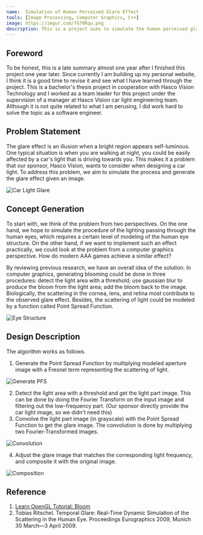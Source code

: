 ```yaml
---
name:  Simulation of Human Perceived Glare Effect
tools: [Image Processing, Computer Graphics, C++]
image: https://imgur.com/fG78Rqu.png
description: This is a project aims to simulate the human perceived glare effects given an image based on the biological and physical structure of human eyes.
---
```


## Foreword

To be honest, this is a late summary almost one year after I finished this project one year later. Since currently I am building up my personal website, I think it is a good time to revise it and see what I have learned through the project. This is a bachelor's thesis project in cooperation with Hasco Vision Technology and I worked as a team leader for this project under the supervision of a manager at Hasco Vision car light engineering team. Although it is not quite related to what I am perusing, I did work hard to solve the topic as a software engineer.

## Problem Statement

The glare effect is an illusion when a bright region appears self-luminous. One typical situation is when you are walking at night, you could be easily affected by a car's light that is driving towards you. This makes it a problem that our sponsor, Hasco Vision, wants to consider when designing a car light. To address this problem, we aim to simulate the process and generate the glare effect given an image.

![Car Light Glare](https://imgur.com/NISc3VM.png)

## Concept Generation

To start with, we think of the problem from two perspectives. On the one hand, we hope to simulate the procedure of the lighting passing through the human eyes, which requires a certain level of modeling of the human eye structure. On the other hand, if we want to implement such an effect practically, we could look at the problem from a computer graphics perspective. How do modern AAA games achieve a similar effect? 

By reviewing previous research, we have an overall idea of the solution. In computer graphics, generating blooming could be done in three procedures: detect the light area with a threshold; use gaussian blur to produce the bloom from the light area; add the bloom back to the image. Biologically, the scattering in the cornea, lens, and retina most contribute to the observed glare effect. Besides, the scattering of light could be modeled by a function called Point Spread Function. 

![Eye Structure](https://imgur.com/wIEowF9.png)

## Design Description

The algorithm works as follows.
1. Generate the Point Spread Function by multiplying modeled aperture image with a Fresnel term representing the scattering of light.  

![Generate PFS]({{site.baseurl}}/assets/Project4/Ag1.png)

2. Detect the light area with a threshold and get the light part image. This can be done by doing the Fourier Transform on the input image and filtering out the low-frequency part. (Our sponsor directly provide the car light image, so we didn't need this) 
3. Convolve the light part image (in grayscale) with the Point Spread Function to get the glare image. The convolution is done by multiplying two Fourier-Transformed images.

![Convolution]({{site.baseurl}}/assets/Project4/Ag2.png)

4. Adjust the glare image that matches the corresponding light frequency, and composite it with the original image.

![Composition]({{site.baseurl}}/assets/Project4/Ag3.png)

## Reference

1. [Learn OpenGL Tutorial: Bloom](https://learnopengl.com/Advanced-Lighting/Bloom)
2. Tobias Ritschel. Temporal Glare: Real-Time Dynamic Simulation of the Scattering in the Human Eye. Proceedings Eurographics 2009, Munich 30 March—3 April 2009.